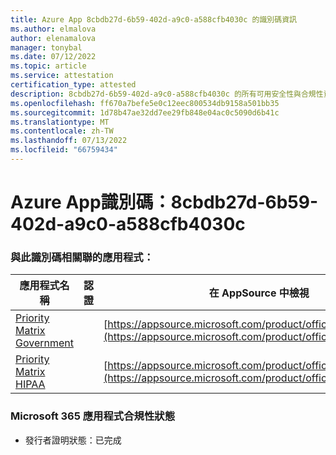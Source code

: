 ```yaml
---
title: Azure App 8cbdb27d-6b59-402d-a9c0-a588cfb4030c 的識別碼資訊
ms.author: elmalova
author: elenamalova
manager: tonybal
ms.date: 07/12/2022
ms.topic: article
ms.service: attestation
certification_type: attested
description: 8cbdb27d-6b59-402d-a9c0-a588cfb4030c 的所有可用安全性與合規性資訊。
ms.openlocfilehash: ff670a7befe5e0c12eec800534db9158a501bb35
ms.sourcegitcommit: 1d78b47ae32dd7ee29fb848e04ac0c5090d6b41c
ms.translationtype: MT
ms.contentlocale: zh-TW
ms.lasthandoff: 07/13/2022
ms.locfileid: "66759434"
---
```

# <a name="azure-app-id-8cbdb27d-6b59-402d-a9c0-a588cfb4030c"></a>Azure App識別碼：8cbdb27d-6b59-402d-a9c0-a588cfb4030c


### <a name="apps-associated-with-this-id"></a>與此識別碼相關聯的應用程式：
| **應用程式名稱** | **認證** | **在 AppSource 中檢視** |
|--------------|---------------|-----------------------|
| [Priority Matrix Government](../forward/WA200004231.md) |  | [https://appsource.microsoft.com/product/office/WA200004231](https://appsource.microsoft.com/product/office/WA200004231) |
| [Priority Matrix HIPAA](../forward/WA200004259.md) |  | [https://appsource.microsoft.com/product/office/WA200004259](https://appsource.microsoft.com/product/office/WA200004259) |

### <a name="microsoft-365-app-compliance-status"></a>Microsoft 365 應用程式合規性狀態
- 發行者證明狀態：已完成
